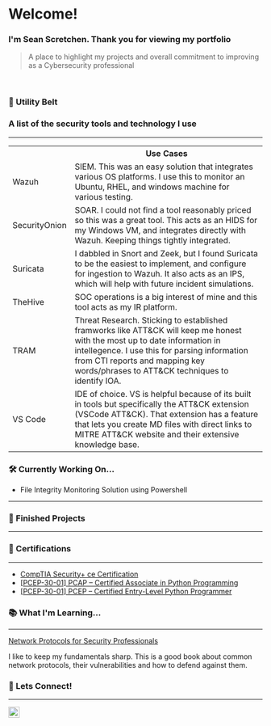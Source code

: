 <h1>Welcome!</h1>
<h3>I'm Sean Scretchen. Thank you for viewing my portfolio</h3>

> A place to highlight my projects and overall commitment to improving as a Cybersecurity professional
<br>


<h3>🦇 Utility Belt</h3>
<h3>A list of the security tools and technology I use</h3>

---

<table class="ws-table-all">
  <tbody><tr>
    <th></th>
    <th>Use Cases</th>
  </tr>
  <tr>
    <td>Wazuh</td>
    <td>SIEM. This was an easy solution that integrates various OS platforms. I use this to monitor an Ubuntu, RHEL, and windows machine for various testing.</td>
  </tr>
  <tr>
    <td>SecurityOnion</td>
    <td>SOAR. I could not find a tool reasonably priced so this was a great tool. This acts as an HIDS for my Windows VM, and integrates directly with Wazuh. Keeping things tightly integrated.</td>
  </tr>
  <tr>
    <td>Suricata</td>
    <td>I dabbled in Snort and Zeek, but I found Suricata to be the easiest to implement, and configure for ingestion to Wazuh. It also acts as an IPS, which will help with future incident simulations.</td>
  </tr>    
  <tr>
    <td>TheHive</td>
    <td>SOC operations is a big interest of mine and this tool acts as my IR platform.</td>
  </tr>
  <tr>
    <td>TRAM</td>
    <td>Threat Research. Sticking to established framworks like ATT&CK will keep me honest with the most up to date information in intellegence. I use this for parsing information from CTI reports and mapping key words/phrases to ATT&CK techniques to identify IOA.</td>
  </tr>
  <tr>
    <td>VS Code</td>
    <td>IDE of choice. VS is helpful because of its built in tools but specifically the ATT&CK extension (VSCode ATT&CK). That extension has a feature that lets you create MD files with direct links to MITRE ATT&CK website and their extensive knowledge base.</td>
  </tr>
</tbody></table>

<h3>🛠 Currently Working On...</h3>

- File Integrity Monitoring Solution using Powershell

--- 

<h3>🏁 Finished Projects</h3>

---

<h3>📜 Certifications</h3>

---

<ul>
  <li><a href="https://www.credly.com/badges/455482b7-7bc8-438f-8775-69ce333caf83/public_url" target="_blank">CompTIA Security+ ce Certification</li>
  <li><a href="https://www.credly.com/badges/c67cc8d6-0dae-4ec5-ba8b-2443fea4172a/public_url" target="_blank">[PCEP-30-01] PCAP – Certified Associate in Python Programming</a>
</li>
  <li><a href="https://www.credly.com/badges/b828cd8d-5311-496d-b609-2e0d4a461bc0/public_url" target="_blank">[PCEP-30-01] PCEP – Certified Entry-Level Python Programmer</a>
</li>
</ul>


<h3>📚 What I'm Learning...</h3>

---

<a href="https://www.packtpub.com/product/network-protocols-for-security-professionals/9781789953480" target="_blank">Network Protocols for Security Professionals
</a>
<p>I like to keep my fundamentals sharp. This is a good book about common network protocols, their vulnerabilities and how to defend against them.</p>

<h3>🤳 Lets Connect!</h3>

---

[<img align="left" alt="SeanScretchen | LinkedIn" width="22px" src="https://cdn.jsdelivr.net/npm/simple-icons@v3/icons/linkedin.svg" />][linkedin]

[linkedin]: https://www.linkedin.com/in/sean-scretchen

